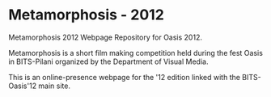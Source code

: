 Metamorphosis - 2012
=============

Metamorphosis 2012 Webpage Repository for Oasis 2012.

Metamorphosis is a short film making competition held during the fest Oasis in BITS-Pilani organized by the Department of Visual Media.

This is an online-presence webpage for the '12 edition linked with the BITS-Oasis'12 main site.
